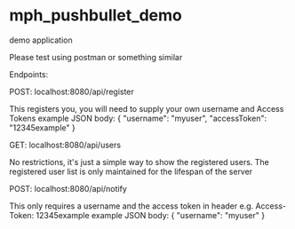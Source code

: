 # mph_pushbullet_demo
demo application

Please test using postman or something similar

Endpoints:

POST: localhost:8080/api/register

This registers you, you will need to supply your own username and Access Tokens
example JSON body:
{
    "username": "myuser",
    "accessToken": "12345example"
}

GET: localhost:8080/api/users

No restrictions, it's just a simple way to show the registered users.  The registered user list is only maintained for the lifespan of the server

POST: localhost:8080/api/notify

This only requires a username and the access token in header e.g. Access-Token: 12345example
example JSON body:
{
    "username": "myuser"
}
